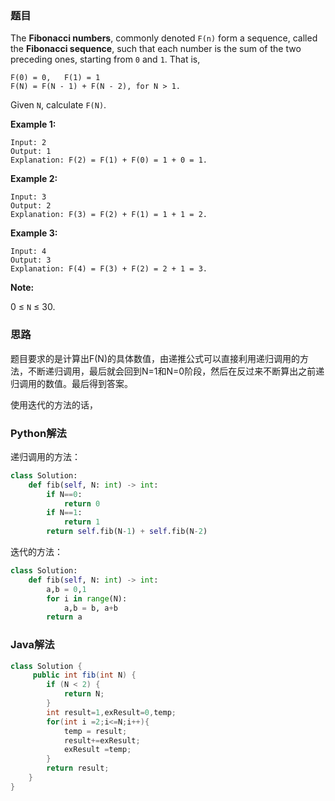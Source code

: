 ### 题目

The **Fibonacci numbers**, commonly denoted `F(n)` form a sequence, called the **Fibonacci sequence**, such that each number is the sum of the two preceding ones, starting from `0` and `1`. That is,

```
F(0) = 0,   F(1) = 1
F(N) = F(N - 1) + F(N - 2), for N > 1.
```

Given `N`, calculate `F(N)`.

 

**Example 1:**

```
Input: 2
Output: 1
Explanation: F(2) = F(1) + F(0) = 1 + 0 = 1.
```

**Example 2:**

```
Input: 3
Output: 2
Explanation: F(3) = F(2) + F(1) = 1 + 1 = 2.
```

**Example 3:**

```
Input: 4
Output: 3
Explanation: F(4) = F(3) + F(2) = 2 + 1 = 3.
```

 

**Note:**

0 ≤ `N` ≤ 30.



### 思路

题目要求的是计算出F(N)的具体数值，由递推公式可以直接利用递归调用的方法，不断递归调用，最后就会回到N=1和N=0阶段，然后在反过来不断算出之前递归调用的数值。最后得到答案。

使用迭代的方法的话，



### Python解法

递归调用的方法：

```python
class Solution:
    def fib(self, N: int) -> int:
        if N==0:
            return 0
        if N==1:
            return 1
        return self.fib(N-1) + self.fib(N-2)
```



迭代的方法：

```python
class Solution:
	def fib(self, N: int) -> int:
		a,b = 0,1
		for i in range(N):
			a,b = b, a+b
		return a
```



### Java解法

```java
class Solution {
     public int fib(int N) {
        if (N < 2) {
            return N;
        }
        int result=1,exResult=0,temp;
        for(int i =2;i<=N;i++){
            temp = result;
            result+=exResult;
            exResult =temp;
        }
        return result;
    }
}
```



